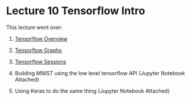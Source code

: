 # Lecture 10 Tensorflow Intro

This lecture went over:
1. [Tensorflow Overview](https://medium.com/@ouwenhuang/how-to-learn-tensorflow-the-hard-way-8b34b1e8e173)
2. [Tensorflow Graphs](https://medium.com/@ouwenhuang/tensorflow-graphs-are-just-protobufs-9df51fc7d08d)
3. [Tensorflow Sessions](https://medium.com/@ouwenhuang/tensorflow-sessions-statically-run-tensorflow-graphs-1075ef346783)

4. Building MNIST using the low level tensorflow API (Jupyter Notebook Attached)
5. Using Keras to do the same thing (Jupyter Notebook Attached)

